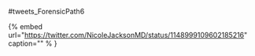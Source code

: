 #tweets_ForensicPath6

{% embed url="https://twitter.com/NicoleJacksonMD/status/1148999109602185216"  caption="" % }
